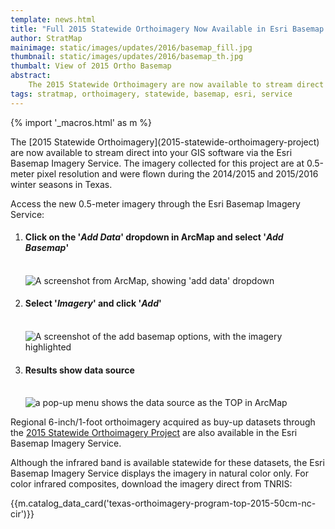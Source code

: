 ```yaml
---
template: news.html
title: "Full 2015 Statewide Orthoimagery Now Available in Esri Basemap Imagery Service"
author: StratMap
mainimage: static/images/updates/2016/basemap_fill.jpg
thumbnail: static/images/updates/2016/basemap_th.jpg
thumbalt: View of 2015 Ortho Basemap
abstract:
    The 2015 Statewide Orthoimagery are now available to stream direct into your GIS software via the Esri Basemap Imagery Service.
tags: stratmap, orthoimagery, statewide, basemap, esri, service
---
```


{% import '_macros.html' as m %}

<p class="lead">The [2015 Statewide Orthoimagery](2015-statewide-orthoimagery-project) are now available to stream direct into your GIS software via the Esri Basemap Imagery Service. The imagery collected for this project are at 0.5-meter pixel resolution and were flown during the 2014/2015 and 2015/2016 winter seasons in Texas.</p>

Access the new 0.5-meter imagery through the Esri Basemap Imagery Service:

<p>
  <ol>
    <li><h4>Click on the '<em>Add Data</em>' dropdown in ArcMap and select '<em>Add Basemap</em>'</h4><br>
      <img class="img-responsive" src="{{m.link('static/images/statewide-orthoimagery/add_basemap.jpg')}}" alt="A screenshot from ArcMap, showing 'add data' dropdown"></li>
    <li><h4>Select '<em>Imagery</em>' and click '<em>Add</em>'</h4><br>
      <img class="img-responsive" src="{{m.link('static/images/statewide-orthoimagery/add_basemap2.jpg')}}" alt="A screenshot of the add basemap options, with the imagery highlighted"></li>
    <li><h4>Results show data source</h4><br>
      <img class="img-responsive" src="{{m.link('static/images/statewide-orthoimagery/add_basemap3.jpg')}}" alt="a pop-up menu shows the data source as the TOP in ArcMap">
    </li>
  </ol>
</p>

Regional 6-inch/1-foot orthoimagery acquired as buy-up datasets through the [2015 Statewide Orthoimagery Project](2015-statewide-orthoimagery-project) are also available in the Esri Basemap Imagery Service.

Although the infrared band is available statewide for these datasets, the Esri Basemap Imagery Service displays the imagery in natural color only. For color infrared composites, download the imagery direct from TNRIS:

{{m.catalog_data_card('texas-orthoimagery-program-top-2015-50cm-nc-cir')}}
